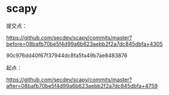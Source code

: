 # scapy

提交点：

https://github.com/secdev/scapy/commits/master?before=08bafb70be5f4d99a6b623aebb2f2a7dc845dbfa+4305

90c976dd40f67f37944dc8fa5fa49b7ae8483876

起点：

https://github.com/secdev/scapy/commits/master?after=08bafb70be5f4d99a6b623aebb2f2a7dc845dbfa+4759